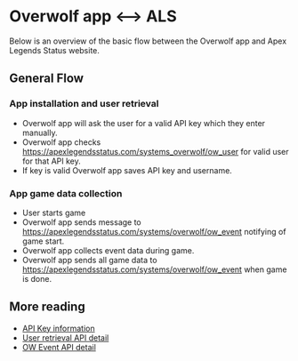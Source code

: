# Overwolf app <--> ALS

Below is an overview of the basic flow between the Overwolf app and Apex Legends Status website.

## General Flow
### App installation and user retrieval
* Overwolf app will ask the user for a valid API key which they enter manually.
* Overwolf app checks https://apexlegendsstatus.com/systems_overwolf/ow_user for valid user for that API key.
* If key is valid Overwolf app saves API key and username.

### App game data collection
* User starts game
* Overwolf app sends message to https://apexlegendsstatus.com/systems/overwolf/ow_event notifying of game start.
* Overwolf app collects event data during game.
* Overwolf app sends all game data to https://apexlegendsstatus.com/systems/overwolf/ow_event when game is done.

## More reading
* [API Key information](docs/api_key.md)
* [User retrieval API detail](docs/ow_user.md)
* [OW Event API detail](docs/ow_event.md)


